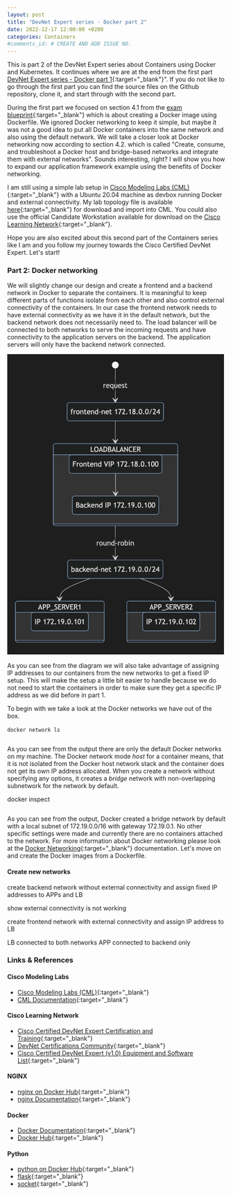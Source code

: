 ```yaml
---
layout: post
title: "DevNet Expert series - Docker part 2"
date: 2022-12-17 12:00:00 +0200
categories: Containers
#comments_id: # CREATE AND ADD ISSUE NO.
---
```


This is part 2 of the DevNet Expert series about Containers using Docker and Kubernetes. It continues where we are at the end from the first part [DevNet Expert series - Docker part 1](https://blog.kuhlcloud.de/containers/2022/12/16/docker-part1.html){:target="_blank"}". If you do not like to go through the first part you can find the source files on the Github repository, clone it, and start through with the second part.

During the first part we focused on section 4.1 from the [exam blueprint](https://learningnetwork.cisco.com/s/devnet-expert-exam-topics-lab){:target="_blank"} which is about creating a Docker image using Dockerfile. We ignored Docker networking to keep it simple, but maybe it was not a good idea to put all Docker containers into the same network and also using the default network. We will take a closer look at Docker networking now according to section 4.2. which is called "Create, consume, and troubleshoot a Docker host and bridge-based networks and integrate them with external networks". Sounds interesting, right? I will show you how to expand our application framework example using the benefits of Docker networking.

I am still using a simple lab setup in [Cisco Modeling Labs (CML)](https://developer.cisco.com/modeling-labs/){:target="_blank"} with a Ubuntu 20.04 machine as devbox running Docker and external connectivity. My lab topology file is available [here](https://github.com/daniel1820815/devnet-expert-lab/blob/main/blog/docker/){:target="_blank"} for download and import into CML. You could also use the official Candidate Workstation available for download on the [Cisco Learning Network](https://learningnetwork.cisco.com/s/article/devnet-expert-equipment-and-software-list){:target="_blank"}.

Hope you are also excited about this second part of the Containers series like I am and you follow my journey towards the Cisco Certified DevNet Expert. Let's start!

### Part 2: Docker networking

We will slightly change our design and create a frontend and a backend network in Docker to separate the containers. It is meaningful to keep different parts of functions isolate from each other and also control external connectivity of the containers. In our case the frontend network needs to have external connectivity as we have it in the default network, but the backend network does not necessarily need to. The load balancer will be connected to both networks to serve the incoming requests and have connectivity to the application servers on the backend. The application servers will only have the backend network connected.

[<img src="/images/docker-app-networking-diagram.png" width="500"/>](/images/docker-app-networking-diagram.png)

As you can see from the diagram we will also take advantage of assigning IP addresses to our containers from the new networks to get a fixed IP setup. This will make the setup a little bit easier to handle because we do not need to start the containers in order to make sure they get a specific IP address as we did before in part 1.

To begin with we take a look at the Docker networks we have out of the box.

```docker network ls```

```bash

```

As you can see from the output there are only the default Docker networks on my machine. The Docker network mode *host* for a container means, that it is not isolated from the Docker host network stack and the container does not get its own IP address allocated. When you create a network without specifying any options, it creates a *bridge* network with non-overlapping subnetwork for the network by default.

docker inspect

```sh

```

As you can see from the output, Docker created a bridge network by default with a local subnet of 172.19.0.0/16 with gateway 172.19.0.1. No other specific settings were made and currently there are no containers attached to the network. For more information about Docker networking please look at the [Docker Networking](https://docs.docker.com/network/){:target="_blank"} documentation. Let's move on and create the Docker images from a Dockerfile.

#### Create new networks

create backend network without external connectivity and assign fixed IP addresses to APPs and LB

show external connectivity is not working

create frontend network with external connectivity and assign IP address to LB

LB connected to both networks
APP connected to backend only


### Links & References

#### Cisco Modeling Labs

- [Cisco Modeling Labs (CML)](https://developer.cisco.com/modeling-labs/){:target="_blank"}
- [CML Documentation](https://developer.cisco.com/docs/modeling-labs/){:target="_blank"}

#### Cisco Learning Network

- [Cisco Certified DevNet Expert Certification and Training](https://learningnetwork.cisco.com/s/devnet-expert){:target="_blank"}
- [DevNet Certifications Community](https://learningnetwork.cisco.com/s/topic/0TO3i0000008jY5GAI/devnet-certifications-community){:target="_blank"}
- [Cisco Certified DevNet Expert (v1.0) Equipment and Software List](https://learningnetwork.cisco.com/s/article/devnet-expert-equipment-and-software-list){:target="_blank"}

#### NGINX

- [nginx on Docker Hub](https://hub.docker.com/_/nginx){:target="_blank"}
- [nginx Documentation](https://nginx.org/en/docs/){:target="_blank"}

#### Docker

- [Docker Documentation](https://docs.docker.com){:target="_blank"}
- [Docker Hub](https://hub.docker.com){:target="_blank"}

#### Python

- [python on Docker Hub](https://hub.docker.com/_/python){:target="_blank"}
- [flask](https://pypi.org/project/Flask/){:target="_blank"}
- [socket](https://docs.python.org/3/library/socket.html){:target="_blank"}
